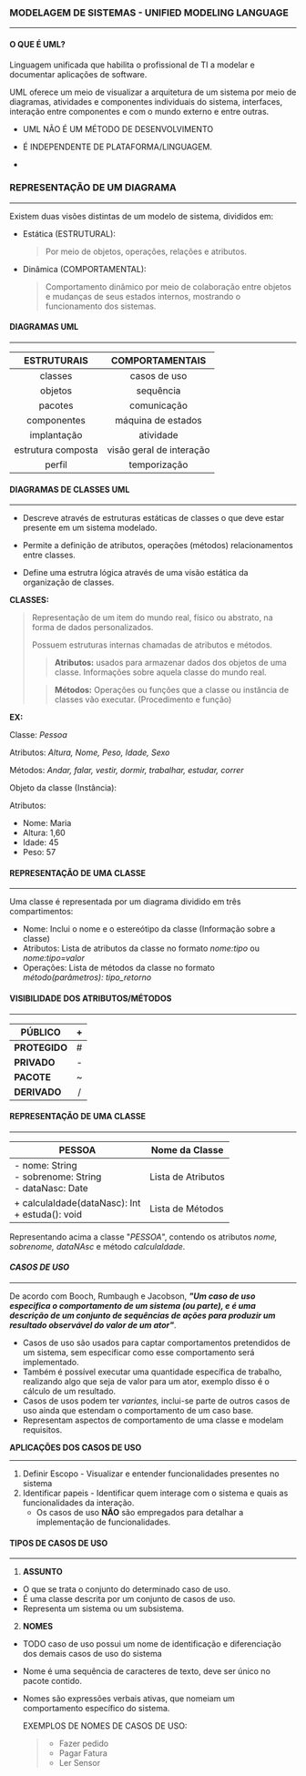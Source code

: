 ###             MODELAGEM DE SISTEMAS - UNIFIED MODELING LANGUAGE

------

#### O QUE É UML?

Linguagem unificada que habilita o profissional de TI a modelar e documentar aplicações de software.

UML oferece um meio de visualizar a arquitetura de um sistema por meio de diagramas, atividades e componentes individuais do sistema, interfaces, interação entre componentes e com o mundo externo e entre outras.

- UML NÃO É UM MÉTODO DE DESENVOLVIMENTO 

- É INDEPENDENTE DE PLATAFORMA/LINGUAGEM.

- 

###  REPRESENTAÇÃO DE UM DIAGRAMA 

------

Existem duas visões distintas de um modelo de sistema, divididos em:

- Estática (ESTRUTURAL):

  > Por meio de objetos, operações, relações e atributos.

- Dinâmica (COMPORTAMENTAL):

  > Comportamento dinâmico por meio de colaboração entre objetos e mudanças de seus estados internos, mostrando o funcionamento dos sistemas. 



#### **DIAGRAMAS UML**

------

|    ESTRUTURAIS     |     COMPORTAMENTAIS      |
| :----------------: | :----------------------: |
|      classes       |       casos de uso       |
|      objetos       |        sequência         |
|      pacotes       |       comunicação        |
|    componentes     |    máquina de estados    |
|    implantação     |        atividade         |
| estrutura composta | visão geral de interação |
|       perfil       |       temporização       |



#### **DIAGRAMAS DE CLASSES UML**

------

- Descreve através de estruturas estáticas de classes o que deve estar presente em um sistema modelado.

- Permite a definição de atributos, operações (métodos)  relacionamentos entre classes.

- Define uma estrutra lógica através de uma visão estática da organização de classes.

  

**CLASSES:**

> Representação de um item do mundo real, físico ou abstrato, na forma de dados personalizados.
>
> Possuem estruturas internas chamadas de atributos e métodos.
>
> > **Atributos:** usados para armazenar dados dos objetos de uma classe. Informações sobre aquela classe do mundo real.
>
> > **Métodos:** Operações ou funções que a classe ou instância de classes vão executar. (Procedimento e função)

**EX:**

Classe: *Pessoa*

Atributos: *Altura, Nome, Peso, Idade, Sexo*

Métodos: *Andar, falar, vestir, dormir, trabalhar, estudar, correr*

Objeto da classe (Instância):

Atributos:

- Nome: Maria
- Altura: 1,60
- Idade: 45
- Peso: 57



#### **REPRESENTAÇÃO DE UMA CLASSE**

------

Uma classe é representada por um diagrama dividido em três compartimentos:

- Nome: Inclui o nome e o estereótipo da classe (Informação sobre a classe)
- Atributos: Lista de atributos da classe no formato *nome:tipo* ou *nome:tipo=valor*
- Operações: Lista de métodos da classe no formato *método(parâmetros): tipo_retorno*



#### **VISIBILIDADE DOS ATRIBUTOS/MÉTODOS**

------

| PÚBLICO       |  +   |
| ------------- | :--: |
| **PROTEGIDO** |  #   |
| **PRIVADO**   |  -   |
| **PACOTE**    |  ~   |
| **DERIVADO**  |  /   |



#### **REPRESENTAÇÃO DE UMA CLASSE**

------

| PESSOA                                                       | Nome da Classe     |
| ------------------------------------------------------------ | ------------------ |
| - nome: String <br/>- sobrenome: String <br/>- dataNasc: Date | Lista de Atributos |
| + calculaIdade(dataNasc): Int<br />+ estuda(): void          | Lista de Métodos   |

Representando acima a classe "*PESSOA*", contendo os atributos *nome, sobrenome, dataNAsc* e método *calculaIdade*.



#### ***CASOS DE USO***

-----

De acordo com Booch, Rumbaugh e Jacobson, ***"Um caso de uso especifica o comportamento de um sistema (ou parte), e é uma descrição de um conjunto de sequências de ações para produzir um resultado observável do valor de um ator"***.

- Casos de uso são usados para captar comportamentos pretendidos de um sistema, sem especificar como esse comportamento será implementado. 
- Também é possível executar uma quantidade específica de trabalho, realizando algo que seja de valor para um ator, exemplo disso é o cálculo de um resultado. 
- Casos de usos podem ter *variantes,* inclui-se parte de outros casos de uso ainda que estendam o comportamento de um caso base.
- Representam aspectos de comportamento de uma classe e modelam requisitos.

**APLICAÇÕES DOS CASOS DE USO**

-----

1. Definir Escopo - Visualizar e entender funcionalidades presentes no sistema
2. Identificar papeis - Identificar quem interage com o sistema e quais as funcionalidades da interação.
   - Os casos de uso **NÃO** são empregados para detalhar a implementação de funcionalidades.
   
   

#### **TIPOS DE CASOS DE USO**

----

1. **ASSUNTO**

- O que se trata o conjunto do determinado caso de uso.
- É uma classe descrita por um conjunto de casos de uso.
- Representa um sistema ou um subsistema.

2. **NOMES**

 - TODO caso de uso possui um nome de identificação e diferenciação dos demais casos de uso do sistema

 - Nome é uma sequência de caracteres de texto, deve ser único no pacote contido.

 - Nomes são expressões verbais ativas, que nomeiam um comportamento específico do sistema.

   EXEMPLOS DE NOMES DE CASOS DE USO:

   > - Fazer pedido
   > - Pagar Fatura
   > - Ler Sensor